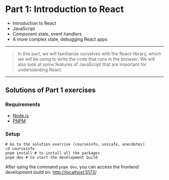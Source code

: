 # Part 1: Introduction to React

- Introduction to React
- JavaScript
- Component state, event handlers
- A more complex state, debugging React apps

---

> In this part, we will familiarize ourselves with the React-library, which we will be using to write the code that runs in the browser. We will also look at some features of JavaScript that are important for understanding React.

---

## Solutions of Part 1 exercises

### Requirements

- [Node.js](https://nodejs.org/en)
- [PNPM](https://pnpm.io/)

### Setup

```shell
# Go to the solution exercise (courseinfo, unicafe, anecdotes)
cd courseinfo
pnpm install # to install all the packages
pnpm dev # to start the development build
```

After using the command `pnpm dev`, you can access the frontend development build on: [http://localhost:5173/](http://localhost:5173/)
